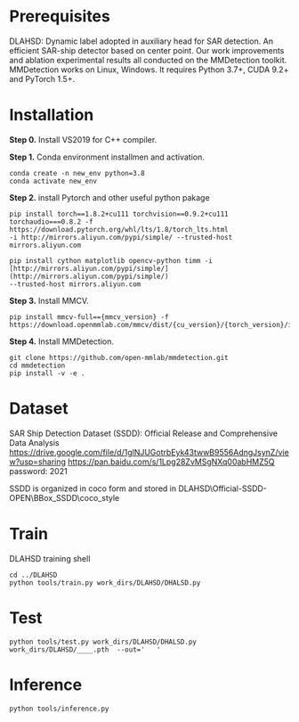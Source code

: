 # Prerequisites
DLAHSD: Dynamic label adopted in auxiliary head for SAR detection. An efficient SAR-ship detector based on center point.
Our work improvements and ablation experimental results all conducted on the MMDetection toolkit.
MMDetection works on Linux, Windows. It requires Python 3.7+, CUDA 9.2+ and PyTorch 1.5+.

# Installation
**Step 0.** Install VS2019 for C++ compiler.

**Step 1.** Conda environment installmen and activation.

```shell
conda create -n new_env python=3.8
conda activate new_env
```

**Step 2.** install Pytorch and other useful python pakage

```shell
pip install torch==1.8.2+cu111 torchvision==0.9.2+cu111 torchaudio===0.8.2 -f https://download.pytorch.org/whl/lts/1.8/torch_lts.html
-i http://mirrors.aliyun.com/pypi/simple/ --trusted-host mirrors.aliyun.com

pip install cython matplotlib opencv-python timm -i [http://mirrors.aliyun.com/pypi/simple/](http://mirrors.aliyun.com/pypi/simple/) 
--trusted-host mirrors.aliyun.com
```

**Step 3.** Install MMCV.

```shell
pip install mmcv-full=={mmcv_version} -f https://download.openmmlab.com/mmcv/dist/{cu_version}/{torch_version}/index.html
```

**Step 4.** Install MMDetection.
```shell
git clone https://github.com/open-mmlab/mmdetection.git
cd mmdetection
pip install -v -e .
```
# Dataset

SAR Ship Detection Dataset (SSDD): Official Release and Comprehensive Data Analysis
https://drive.google.com/file/d/1glNJUGotrbEyk43twwB9556AdngJsynZ/view?usp=sharing
https://pan.baidu.com/s/1Lpg28ZvMSgNXq00abHMZ5Q password: 2021

SSDD is organized in coco form and stored in DLAHSD\Official-SSDD-OPEN\BBox_SSDD\coco_style


# Train
DLAHSD training shell
```shell
cd ../DLAHSD
python tools/train.py work_dirs/DLAHSD/DHALSD.py
```
# Test
```shell
python tools/test.py work_dirs/DLAHSD/DHALSD.py work_dirs/DLAHSD/____.pth  --out='   '
```
# Inference
```shell
python tools/inference.py 
```
